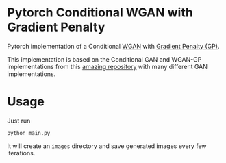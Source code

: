 # Pytorch Conditional WGAN with Gradient Penalty
Pytorch implementation of a Conditional [WGAN](https://arxiv.org/abs/1701.07875) with [Gradient Penalty (GP)](https://arxiv.org/abs/1704.00028).

This implementation is based on the Conditional GAN and WGAN-GP implementations from this [amazing repository](https://github.com/eriklindernoren/PyTorch-GAN) with many different GAN implementations.

# Usage
Just run

```
python main.py
```

It will create an `images` directory and save generated images every few iterations.
